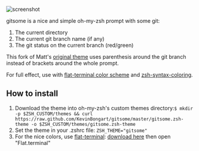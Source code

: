 ![screenshot](http://f.cl.ly/items/1d1y3s193C303w2q1325/screenshot.png)

gitsome is a nice and simple oh-my-zsh prompt with some git:

1. The current directory
2. The current git branch name (if any)
3. The git status on the current branch (red/green)

This fork of Matt's [original theme](https://github.com/mtully/gitsome) uses parenthesis around the git branch instead of brackets around the whole prompt.

For full effect, use with [flat-terminal color scheme](https://github.com/KevinBongart/flat-terminal) and [zsh-syntax-coloring](https://github.com/zsh-users/zsh-syntax-highlighting).

## How to install

1. Download the theme into oh-my-zsh's custom themes directory:`$ mkdir -p $ZSH_CUSTOM/themes && curl https://raw.github.com/KevinBongart/gitsome/master/gitsome.zsh-theme -o $ZSH_CUSTOM/themes/gitsome.zsh-theme`
2. Set the theme in your .zshrc file: `ZSH_THEME="gitsome"`
3. For the nice colors, use [flat-terminal](https://github.com/KevinBongart/flat-terminal): [download here](https://github.com/KevinBongart/flat-terminal/archive/master.zip) then open "Flat.terminal"
